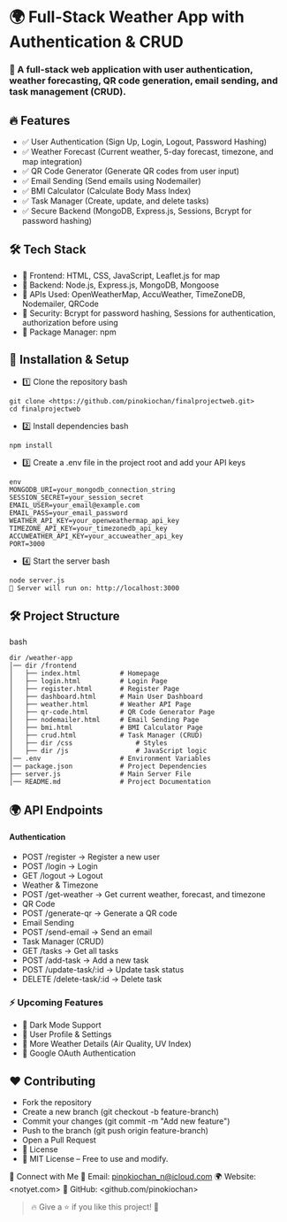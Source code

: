 # 🌍 Full-Stack Weather App with Authentication & CRUD
### 🚀 A full-stack web application with user authentication, weather forecasting, QR code generation, email sending, and task management (CRUD).

## 🔥 Features
* ✅ User Authentication (Sign Up, Login, Logout, Password Hashing)
* ✅ Weather Forecast (Current weather, 5-day forecast, timezone, and map integration)
* ✅ QR Code Generator (Generate QR codes from user input)
* ✅ Email Sending (Send emails using Nodemailer)
* ✅ BMI Calculator (Calculate Body Mass Index)
* ✅ Task Manager (Create, update, and delete tasks)
* ✅ Secure Backend (MongoDB, Express.js, Sessions, Bcrypt for password hashing)

## 🛠 Tech Stack
* 🔹 Frontend: HTML, CSS, JavaScript, Leaflet.js for map
* 🔹 Backend: Node.js, Express.js, MongoDB, Mongoose
* 🔹 APIs Used: OpenWeatherMap, AccuWeather, TimeZoneDB, Nodemailer, QRCode
* 🔹 Security: Bcrypt for password hashing, Sessions for authentication, authorization before using 
* 🔹 Package Manager: npm

## 🚀 Installation & Setup
* 1️⃣ Clone the repository
bash
```
git clone <https://github.com/pinokiochan/finalprojectweb.git>
cd finalprojectweb
```
* 2️⃣ Install dependencies
bash
```
npm install
```
* 3️⃣ Create a .env file in the project root and add your API keys
```
env
MONGODB_URI=your_mongodb_connection_string
SESSION_SECRET=your_session_secret
EMAIL_USER=your_email@example.com
EMAIL_PASS=your_email_password
WEATHER_API_KEY=your_openweathermap_api_key
TIMEZONE_API_KEY=your_timezonedb_api_key
ACCUWEATHER_API_KEY=your_accuweather_api_key
PORT=3000
```
* 4️⃣ Start the server
bash
```
node server.js
🔹 Server will run on: http://localhost:3000
```
## 🛠 Project Structure
bash
```
dir /weather-app
│── dir /frontend
│   ├── index.html          # Homepage
│   ├── login.html          # Login Page
│   ├── register.html       # Register Page
│   ├── dashboard.html      # Main User Dashboard
│   ├── weather.html        # Weather API Page
│   ├── qr-code.html        # QR Code Generator Page
│   ├── nodemailer.html     # Email Sending Page
│   ├── bmi.html            # BMI Calculator Page
│   ├── crud.html           # Task Manager (CRUD)
│   ├── dir /css                # Styles
│   ├── dir /js                 # JavaScript logic
│── .env                    # Environment Variables
│── package.json            # Project Dependencies
├── server.js               # Main Server File
│── README.md               # Project Documentation
```
## 🌍 API Endpoints
#### Authentication
* POST /register → Register a new user
* POST /login → Login
* GET /logout → Logout
* Weather & Timezone
* POST /get-weather → Get current weather, forecast, and timezone
* QR Code
* POST /generate-qr → Generate a QR code
* Email Sending
* POST /send-email → Send an email
* Task Manager (CRUD)
* GET /tasks → Get all tasks
* POST /add-task → Add a new task
* POST /update-task/:id → Update task status
* DELETE /delete-task/:id → Delete task

### ⚡ Upcoming Features
* 🔹 Dark Mode Support
* 🔹 User Profile & Settings
* 🔹 More Weather Details (Air Quality, UV Index)
* 🔹 Google OAuth Authentication

## ❤️ Contributing
* Fork the repository
* Create a new branch (git checkout -b feature-branch)
* Commit your changes (git commit -m "Add new feature")
* Push to the branch (git push origin feature-branch)
* Open a Pull Request
* 📜 License
* 📝 MIT License – Free to use and modify.

🤝 Connect with Me
📧 Email: pinokiochan_n@icloud.com
🌍 Website: <notyet.com>
🚀 GitHub: <github.com/pinokiochan>

>🔥 Give a ⭐ if you like this project! 🚀







